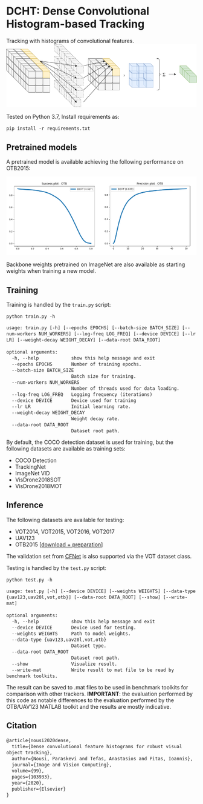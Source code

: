 # DCHT: Dense Convolutional Histogram-based Tracking

Tracking with histograms of convolutional features.
![lbof](docs/lbof.png)

Tested on Python 3.7, Install requirements as:
```shell
pip install -r requirements.txt
```

## Pretrained models

A pretrained model is available achieving the following performance on OTB2015:

![dcht_otb_performance](docs/dcht_otb.png)

Backbone weights pretrained on ImageNet are also available as starting weights when training a 
new model.

## Training

Training is handled by the `train.py` script:
```shell
python train.py -h
```
```
usage: train.py [-h] [--epochs EPOCHS] [--batch-size BATCH_SIZE] [--num-workers NUM_WORKERS] [--log-freq LOG_FREQ] [--device DEVICE] [--lr LR] [--weight-decay WEIGHT_DECAY] [--data-root DATA_ROOT]

optional arguments:
  -h, --help            show this help message and exit
  --epochs EPOCHS       Number of training epochs.
  --batch-size BATCH_SIZE
                        Batch size for training.
  --num-workers NUM_WORKERS
                        Number of threads used for data loading.
  --log-freq LOG_FREQ   Logging frequency (iterations)
  --device DEVICE       Device used for training
  --lr LR               Initial learning rate.
  --weight-decay WEIGHT_DECAY
                        Weight decay rate.
  --data-root DATA_ROOT
                        Dataset root path.
```

By default, the COCO detection dataset is used for training, but the following datasets 
are available as training sets:
- COCO Detection
- TrackingNet
- ImageNet VID
- VisDrone2018SOT
- VisDrone2018MOT

## Inference

The following datasets are available for testing:
- VOT2014, VOT2015, VOT2016, VOT2017
- UAV123
- OTB2015 [[download + preparation](data/README.md)]

The validation set from [CFNet](https://github.com/bertinetto/cfnet) is also supported 
via the VOT dataset class.

Testing is handled by the `test.py` script:
```shell
python test.py -h
```
```
usage: test.py [-h] [--device DEVICE] [--weights WEIGHTS] [--data-type {uav123,uav20l,vot,otb}] [--data-root DATA_ROOT] [--show] [--write-mat]

optional arguments:
  -h, --help            show this help message and exit
  --device DEVICE       Device used for testing.
  --weights WEIGHTS     Path to model weights.
  --data-type {uav123,uav20l,vot,otb}
                        Dataset type.
  --data-root DATA_ROOT
                        Dataset root path.
  --show                Visualize result.
  --write-mat           Write result to mat file to be read by benchmark toolkits.
```

The result can be saved to .mat files to be used in benchmark toolkits for comparison with other
trackers.
**IMPORTANT**: the evaluation performed by this code as notable differences to the evaluation 
performed by the OTB/UAV123 MATLAB toolkit and the results are mostly indicative.

## Citation

```
@article{nousi2020dense,
  title={Dense convolutional feature histograms for robust visual object tracking},
  author={Nousi, Paraskevi and Tefas, Anastasios and Pitas, Ioannis},
  journal={Image and Vision Computing},
  volume={99},
  pages={103933},
  year={2020},
  publisher={Elsevier}
}
```
